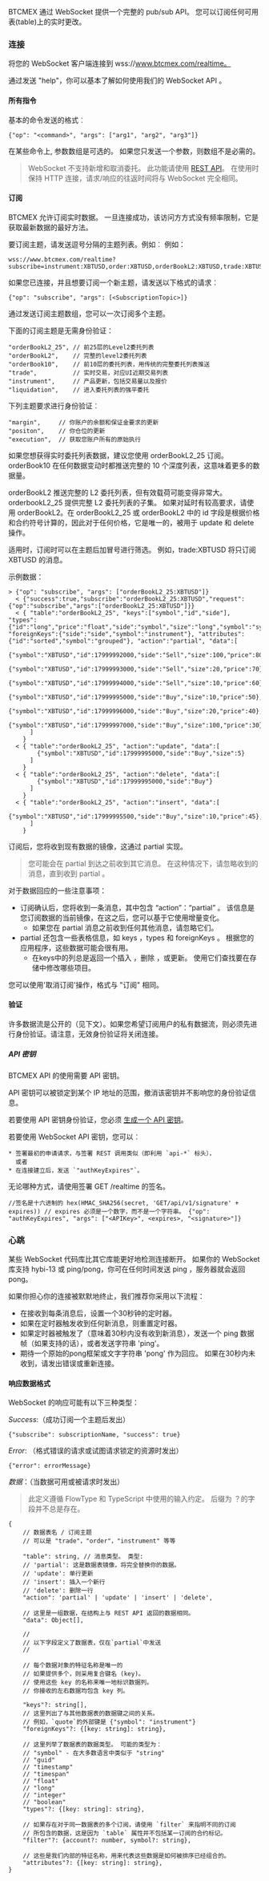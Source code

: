BTCMEX 通过 WebSocket 提供一个完整的 pub/sub API。 您可以订阅任何可用表(table)上的实时更改。

### 连接

将您的 WebSocket 客户端连接到 wss://www.btcmex.com/realtime。

通过发送 "help"，你可以基本了解如何使用我们的 WebSocket API 。

#### 所有指令

基本的命令发送的格式︰

```
{"op": "<command>", "args": ["arg1", "arg2", "arg3"]}
```

在某些命令上, 参数数组是可选的。 如果您只发送一个参数，则数组不是必需的。

> WebSocket 不支持新增和取消委托。 此功能请使用 [REST API](#https://github.com/btcmex/api-connectors/tree/master/official-http)。 在使用时保持 HTTP 连接，请求/响应的往返时间将与 WebSocket 完全相同。

#### 订阅

BTCMEX 允许订阅实时数据。 一旦连接成功，该访问方方式没有频率限制，它是获取最新数据的最好方法。

要订阅主题，请发送逗号分隔的主题列表。例如︰ 例如：

```
wss://www.btcmex.com/realtime?subscribe=instrument:XBTUSD,order:XBTUSD,orderBookL2:XBTUSD,trade:XBTUSD,liquidation:XBTUSD
```

如果您已连接，并且想要订阅一个新主题，请发送以下格式的请求︰

```
{"op": "subscribe", "args": [<SubscriptionTopic>]}
```

通过发送订阅主题数组，您可以一次订阅多个主题。

下面的订阅主题是无需身份验证：

  ```
  "orderBookL2_25", // 前25层的Level2委托列表 
  "orderBookL2",    // 完整的level2委托列表 
  "orderBook10",    // 前10层的委托列表，用传统的完整委托列表推送 
  "trade",          // 实时交易，对应UI近期交易列表 
  "instrument",     // 产品更新，包括交易量以及报价 
  "liquidation",    // 进入委托列表的强平委托
  ```

下列主题要求进行身份验证︰

  ```
  "margin",     // 你账户的余额和保证金要求的更新 
  "positon",    // 你仓位的更新 
  "execution",  // 获取您账户所有的原始执行 
  ```

如果您想获得实时委托列表数据，建议您使用 orderBookL2_25 订阅。 orderBook10 在任何数据变动时都推送完整的 10 个深度列表，这意味着更多的数据量。 
  
orderBookL2 推送完整的 L2 委托列表，但有效载荷可能变得非常大。 orderbookL2_25 提供完整 L2 委托列表的子集。 如果对延时有较高要求，请使用 orderBookL2。在 orderBookL2_25 或 orderBookL2 中的 id 字段是根据价格和合约符号计算的，因此对于任何价格，它是唯一的，被用于 update 和 delete 操作。

适用时，订阅时可以在主题后加冒号进行筛选。 例如，trade:XBTUSD 将只订阅 XBTUSD 的消息。

示例数据：

```
> {"op": "subscribe", "args": ["orderBookL2_25:XBTUSD"]}
  < {"success":true,"subscribe":"orderBookL2_25:XBTUSD","request":{"op":"subscribe","args":["orderBookL2_25:XBTUSD"]}}
  < { "table":"orderBookL2_25", "keys":["symbol","id","side"], "types":{"id":"long","price":"float","side":"symbol","size":"long","symbol":"symbol"} "foreignKeys":{"side":"side","symbol":"instrument"}, "attributes":{"id":"sorted","symbol":"grouped"}, "action":"partial", "data":[
        {"symbol":"XBTUSD","id":17999992000,"side":"Sell","size":100,"price":80},
        {"symbol":"XBTUSD","id":17999993000,"side":"Sell","size":20,"price":70},
        {"symbol":"XBTUSD","id":17999994000,"side":"Sell","size":10,"price":60},
        {"symbol":"XBTUSD","id":17999995000,"side":"Buy","size":10,"price":50},
        {"symbol":"XBTUSD","id":17999996000,"side":"Buy","size":20,"price":40},
        {"symbol":"XBTUSD","id":17999997000,"side":"Buy","size":100,"price":30}
      ]
    }
  < { "table":"orderBookL2_25", "action":"update", "data":[
        {"symbol":"XBTUSD","id":17999995000,"side":"Buy","size":5}
      ]
    }
  < { "table":"orderBookL2_25", "action":"delete", "data":[
        {"symbol":"XBTUSD","id":17999995000,"side":"Buy"}
      ]
    }
  < { "table":"orderBookL2_25", "action":"insert", "data":[
        {"symbol":"XBTUSD","id":17999995500,"side":"Buy","size":10,"price":45},
      ]
    }
```

订阅后，您将收到现有数据的镜像，这通过 partial 实现。

> 您可能会在 partial 到达之前收到其它消息。 在这种情况下，请忽略收到的消息，直到收到 partial 。

对于数据回应的一些注意事项：

- 订阅确认后，您将收到一条消息，其中包含 “action”：“partial” 。 该信息是您订阅数据的当前镜像，在这之后，您可以基于它使用增量变化。
  - 如果您在 partial 消息之前收到任何其他消息，请忽略它们。
- partial 还包含一些表格信息，如 keys ，types 和 foreignKeys 。 根据您的应用程序，这些数据可能会很有用。
  - 在keys中的列总是返回一个插入 ，删除 ，或更新。 使用它们查找要在存储中修改哪些项目。

您可以使用'取消订阅'操作，格式与 "订阅" 相同。

#### 验证

许多数据流是公开的（见下文）。如果您希望订阅用户的私有数据流，则必须先进行身份验证。请注意，无效身份验证将关闭连接。

##### API 密钥

BTCMEX API 的使用需要 API 密钥。

API 密钥可以被锁定到某个 IP 地址的范围，撤消该密钥并不影响您的身份验证信息。

若要使用 API 密钥身份验证，您必须 [生成一个 API 密钥](#https://www.btcmex.com)。

若要使用 WebSocket API 密钥，您可以︰

```
* 签署最初的申请请求，与签署 REST 调用类似（即利用 `api-*` 标头），
  或者
* 在连接建立后，发送 `"authKeyExpires"`。
```

无论哪种方式，请使用签署 GET /realtime 的签名。 

```
//签名是十六进制的 hex(HMAC_SHA256(secret, 'GET/api/v1/signature' + expires)) // expires 必须是一个数字，而不是一个字符串。 {"op": "authKeyExpires", "args": ["<APIKey>", <expires>, "<signature>"]}
```

### 心跳

某些 WebSocket 代码库比其它库能更好地检测连接断开。 如果你的 WebSocket 库支持 hybi-13 或 ping/pong，你可在任何时间发送 ping ，服务器就会返回pong。

如果你担心你的连接被默默地终止，我们推荐你采用以下流程：

  - 在接收到每条消息后，设置一个30秒钟的定时器。
  - 如果在定时器触发收到任何新消息，则重置定时器。
  - 如果定时器被触发了（意味着30秒内没有收到新消息），发送一个 ping 数据帧（如果支持的话），或者发送字符串 'ping'。
  - 期待一个原始的pong框架或文字字符串 'pong' 作为回应。 如果在30秒内未收到，请发出错误或重新连接。

#### 响应数据格式

WebSocket 的响应可能有以下三种类型：

*Success*:（成功订阅一个主题后发出）

```
{"subscribe": subscriptionName, "success": true}
```

*Error*: （格式错误的请求或试图请求锁定的资源时发出）

```
{"error": errorMessage}
```

*数据*：（当数据可用或被请求时发出）

> 此定义遵循 FlowType 和 TypeScript 中使用的输入约定。 后缀为 ？的字段并不总是存在。 

```
{ 
	// 数据表名 / 订阅主题 
	// 可以是 "trade"，"order"，"instrument" 等等 
	
	"table": string, // 消息类型。 类型: 
	// 'partial': 这是数据表镜像，将完全替换你的数据。 
	// 'update': 单行更新 
	// 'insert': 插入一个新行 
	// 'delete': 删除一行 
	"action": 'partial' | 'update' | 'insert' | 'delete', 
	
	// 这里是一组数据，在结构上与 REST API 返回的数据相同。 
	"data": Object[], 
	
	// 
	// 以下字段定义了数据表，仅在`partial`中发送 
	// 
	
	// 每个数据对象的特征名称是唯一的 
	// 如果提供多个，则采用复合键名 (key)。 
	// 使用这些 key 的名称来唯一地标识数据列。  
	// 你接收的左右数据均包含 key 列。 
	
	"keys"?: string[], 
	// 这里列出了与其他数据表的数据键之间的关系。 
	// 例如，`quote`的外部键是 {"symbol": "instrument"} 
	"foreignKeys"?: {[key: string]: string}, 
	
	// 这里列举了数据表的数据类型。 可能的类型为： 
	// "symbol" - 在大多数语言中类似于 "string" 
	// "guid" 
	// "timestamp" 
	// "timespan" 
	// "float" 
	// "long" 
	// "integer" 
	// "boolean" 
	"types"?: {[key: string]: string}, 
	
	// 如果存在对于同一数据表的多个订阅，请使用 `filter` 来指明不同的订阅 
	// 所包含的数据，这是因为 `table` 属性并不包括某一订阅的合约标记。 
	"filter"?: {account?: number, symbol?: string}, 
	
	// 这些是我们内部的特征名称，用来代表这些数据是如何被排序已经组合的。 
	"attributes"?: {[key: string]: string},
}
```